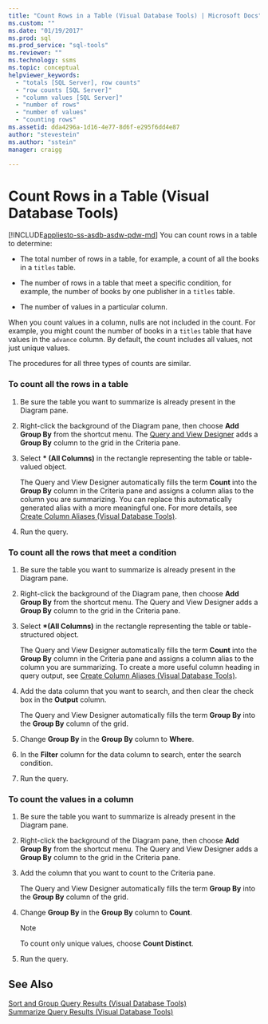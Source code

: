 ```yaml
---
title: "Count Rows in a Table (Visual Database Tools) | Microsoft Docs"
ms.custom: ""
ms.date: "01/19/2017"
ms.prod: sql
ms.prod_service: "sql-tools"
ms.reviewer: ""
ms.technology: ssms
ms.topic: conceptual
helpviewer_keywords: 
  - "totals [SQL Server], row counts"
  - "row counts [SQL Server]"
  - "column values [SQL Server]"
  - "number of rows"
  - "number of values"
  - "counting rows"
ms.assetid: dda4296a-1d16-4e77-8d6f-e295f6dd4e87
author: "stevestein"
ms.author: "sstein"
manager: craigg

---
```

# Count Rows in a Table (Visual Database Tools)
[!INCLUDE[appliesto-ss-asdb-asdw-pdw-md](../../includes/appliesto-ss-asdb-asdw-pdw-md.md)]
You can count rows in a table to determine:  
  
-   The total number of rows in a table, for example, a count of all the books in a `titles` table.  
  
-   The number of rows in a table that meet a specific condition, for example, the number of books by one publisher in a `titles` table.  
  
-   The number of values in a particular column.  
  
When you count values in a column, nulls are not included in the count. For example, you might count the number of books in a `titles` table that have values in the `advance` column. By default, the count includes all values, not just unique values.  
  
The procedures for all three types of counts are similar.  
  
### To count all the rows in a table  
  
1.  Be sure the table you want to summarize is already present in the Diagram pane.  
  
2.  Right-click the background of the Diagram pane, then choose **Add Group By** from the shortcut menu. The [Query and View Designer](../../ssms/visual-db-tools/query-and-view-designer-tools-visual-database-tools.md) adds a **Group By** column to the grid in the Criteria pane.  
  
3.  Select **&#42; (All Columns)** in the rectangle representing the table or table-valued object.  
  
    The Query and View Designer automatically fills the term **Count** into the **Group By** column in the Criteria pane and assigns a column alias to the column you are summarizing. You can replace this automatically generated alias with a more meaningful one. For more details, see [Create Column Aliases &#40;Visual Database Tools&#41;](../../ssms/visual-db-tools/create-column-aliases-visual-database-tools.md).  
  
4.  Run the query.  
  
### To count all the rows that meet a condition  
  
1.  Be sure the table you want to summarize is already present in the Diagram pane.  
  
2.  Right-click the background of the Diagram pane, then choose **Add Group By** from the shortcut menu. The Query and View Designer adds a **Group By** column to the grid in the Criteria pane.  
  
3.  Select **&#42;(All Columns)** in the rectangle representing the table or table-structured object.  
  
    The Query and View Designer automatically fills the term **Count** into the **Group By** column in the Criteria pane and assigns a column alias to the column you are summarizing. To create a more useful column heading in query output, see [Create Column Aliases &#40;Visual Database Tools&#41;](../../ssms/visual-db-tools/create-column-aliases-visual-database-tools.md).  
  
4.  Add the data column that you want to search, and then clear the check box in the **Output** column.  
  
    The Query and View Designer automatically fills the term **Group By** into the **Group By** column of the grid.  
  
5.  Change **Group By** in the **Group By** column to **Where**.  
  
6.  In the **Filter** column for the data column to search, enter the search condition.  
  
7.  Run the query.  
  
### To count the values in a column  
  
1.  Be sure the table you want to summarize is already present in the Diagram pane.  
  
2.  Right-click the background of the Diagram pane, then choose **Add Group By** from the shortcut menu. The Query and View Designer adds a **Group By** column to the grid in the Criteria pane.  
  
3.  Add the column that you want to count to the Criteria pane.  
  
    The Query and View Designer automatically fills the term **Group By** into the **Group By** column of the grid.  
  
4.  Change **Group By** in the **Group By** column to **Count**.  
  
    > [!NOTE]  
    > To count only unique values, choose **Count Distinct**.  
  
5.  Run the query.  
  
## See Also  
[Sort and Group Query Results &#40;Visual Database Tools&#41;](../../ssms/visual-db-tools/sort-and-group-query-results-visual-database-tools.md)  
[Summarize Query Results &#40;Visual Database Tools&#41;](../../ssms/visual-db-tools/summarize-query-results-visual-database-tools.md)  
  
